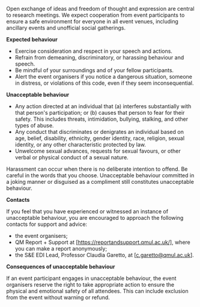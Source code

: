 Open exchange of ideas and freedom of thought and expression are central to research meetings. We expect cooperation from event participants to ensure a safe environment for everyone in all event venues, including ancillary events and unofficial social gatherings.

**Expected behaviour**
* Exercise consideration and respect in your speech and actions.
* Refrain from demeaning, discriminatory, or harassing behaviour and speech.
* Be mindful of your surroundings and of your fellow participants.
* Alert the event organisers if you notice a dangerous situation, someone in distress, or violations of this code, even if they seem inconsequential.

**Unacceptable behaviour**
* Any action directed at an individual that (a) interferes substantially with that person's participation; or (b) causes that person to fear for their safety. This includes threats, intimidation, bullying, stalking, and other types of abuse.
* Any conduct that discriminates or denigrates an individual based on age, belief, disability, ethnicity, gender identity, race, religion, sexual identity, or any other characteristic protected by law.
* Unwelcome sexual advances, requests for sexual favours, or other verbal or physical conduct of a sexual nature.

Harassment can occur when there is no deliberate intention to offend. Be careful in the words that you choose. Unacceptable behaviour committed in a joking manner or disguised as a compliment still constitutes unacceptable behaviour.

**Contacts**

If you feel that you have experienced or witnessed an instance of unacceptable behaviour, you are encouraged to approach the following contacts for support and advice:
* the event organisers;
* QM Report + Support at [https://reportandsupport.qmul.ac.uk/], where you can make a report anonymously;
* the S\&E EDI Lead, Professor Claudia Garetto, at [c.garetto@qmul.ac.uk].

**Consequences of unacceptable behaviour**

If an event participant engages in unacceptable behaviour, the event organisers reserve the right to take appropriate action to ensure the physical and emotional safety of all attendees. This can include exclusion from the event without warning or refund.
